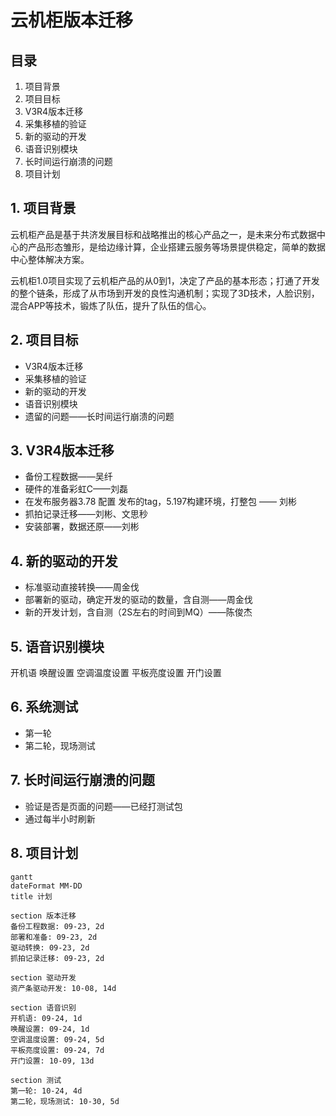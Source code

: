 # 云机柜版本迁移
## 目录
1. 项目背景
2. 项目目标
3. V3R4版本迁移
4. 采集移植的验证
5. 新的驱动的开发
6. 语音识别模块
7. 长时间运行崩溃的问题
8. 项目计划

## 1. 项目背景

云机柜产品是基于共济发展目标和战略推出的核心产品之一，是未来分布式数据中心的产品形态雏形，是给边缘计算，企业搭建云服务等场景提供稳定，简单的数据中心整体解决方案。

云机柜1.0项目实现了云机柜产品的从0到1，决定了产品的基本形态；打通了开发的整个链条，形成了从市场到开发的良性沟通机制；实现了3D技术，人脸识别，混合APP等技术，锻炼了队伍，提升了队伍的信心。

## 2. 项目目标

- V3R4版本迁移
- 采集移植的验证
- 新的驱动的开发
- 语音识别模块
- 遗留的问题——长时间运行崩溃的问题

## 3. V3R4版本迁移

- 备份工程数据——吴纤
- 硬件的准备彩虹C——刘磊
- 在发布服务器3.78 配置 发布的tag，5.197构建环境，打整包 —— 刘彬
- 抓拍记录迁移——刘彬、文思秒
- 安装部署，数据还原——刘彬

## 4. 新的驱动的开发

- 标准驱动直接转换——周金伐
- 部署新的驱动，确定开发的驱动的数量，含自测——周金伐
- 新的开发计划，含自测（2S左右的时间到MQ）——陈俊杰

## 5. 语音识别模块
开机语
唤醒设置
空调温度设置
平板亮度设置
开门设置

## 6. 系统测试
- 第一轮
- 第二轮，现场测试

## 7. 长时间运行崩溃的问题

- 验证是否是页面的问题——已经打测试包
- 通过每半小时刷新

## 8. 项目计划
```mermaid
gantt
dateFormat MM-DD
title 计划

section 版本迁移
备份工程数据: 09-23, 2d
部署和准备: 09-23, 2d
驱动转换: 09-23, 2d
抓拍记录迁移: 09-23, 2d

section 驱动开发
资产条驱动开发: 10-08, 14d

section 语音识别
开机语: 09-24, 1d
唤醒设置: 09-24, 1d
空调温度设置: 09-24, 5d
平板亮度设置: 09-24, 7d
开门设置: 10-09, 13d

section 测试
第一轮: 10-24, 4d
第二轮，现场测试: 10-30, 5d

```




